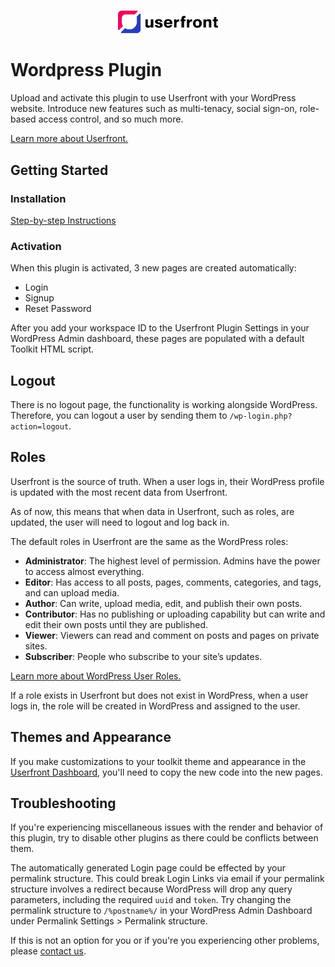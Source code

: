 <p align="center">
  <br />
  <a href="https://userfront.com">
    <img src="https://raw.githubusercontent.com/userfront/userfront/main/logo.png" width="160">
  </a>
  <br />
</p>

# Wordpress Plugin

Upload and activate this plugin to use Userfront with your WordPress website. Introduce new features such as multi-tenacy, social sign-on, role-based access control, and so much more. 

[Learn more about Userfront.](https://userfront.com)

## Getting Started

### Installation
[Step-by-step Instructions](https://userfront.notion.site/WordPress-Plugin-a84b98f821434ce899b7226f6d8ef69d?pvs=4)

### Activation
When this plugin is activated, 3 new pages are created automatically:
- Login
- Signup
- Reset Password

After you add your workspace ID to the Userfront Plugin Settings in your WordPress Admin dashboard, these pages are populated with a default Toolkit HTML script.

## Logout

There is no logout page, the functionality is working alongside WordPress. Therefore, you can logout a user by sending them to `/wp-login.php?action=logout`. 

## Roles 

Userfront is the source of truth. When a user logs in, their WordPress profile is updated with the most recent data from Userfront.

As of now, this means that when data in Userfront, such as roles, are updated, the user will need to logout and log back in.

The default roles in Userfront are the same as the WordPress roles:
- **Administrator**: The highest level of permission. Admins have the power to access almost everything.
- **Editor**: Has access to all posts, pages, comments, categories, and tags, and can upload media.
- **Author**: Can write, upload media, edit, and publish their own posts.
- **Contributor**: Has no publishing or uploading capability but can write and edit their own posts until they are published.
- **Viewer**: Viewers can read and comment on posts and pages on private sites.
- **Subscriber**: People who subscribe to your site’s updates.

[Learn more about WordPress User Roles.](https://wordpress.com/support/invite-people/user-roles/)

If a role exists in Userfront but does not exist in WordPress, when a user logs in, the role will be created in WordPress and assigned to the user.

## Themes and Appearance

If you make customizations to your toolkit theme and appearance in the [Userfront Dashboard](https://userfront.com/dashboard/authentication?tab=style), you'll need to copy the new code into the new pages.

## Troubleshooting

If you're experiencing miscellaneous issues with the render and behavior of this plugin, try to disable other plugins as there could be conflicts between them.

The automatically generated Login page could be effected by your permalink structure. This could break Login Links via email if your permalink structure involves a redirect because WordPress will drop any query parameters, including the required `uuid` and `token`. Try changing the permalink structure to `/%postname%/` in your WordPress Admin Dashboard under Permalink Settings > Permalink structure. 

If this is not an option for you or if you're you experiencing other problems, please [contact us](https://userfront.com/contact).
